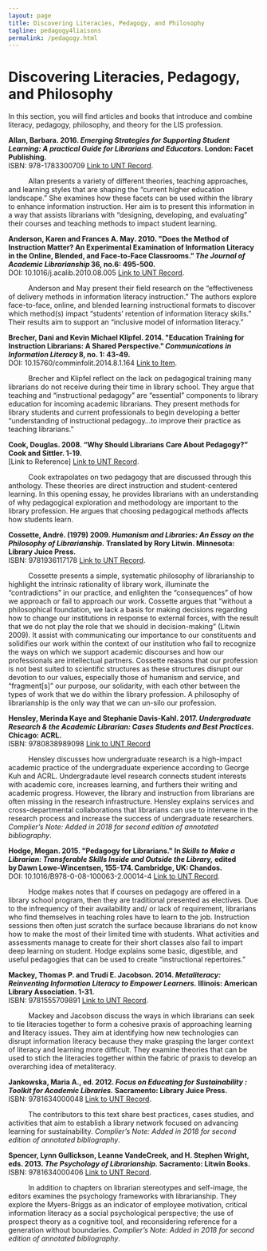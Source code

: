 ```yaml
---
layout: page
title: Discovering Literacies, Pedagogy, and Philosophy
tagline: pedagogy4liaisons
permalink: /pedagogy.html
---
```


# Discovering Literacies, Pedagogy, and Philosophy
In this section, you will find articles and books that introduce and combine literacy, pedagogy, philosophy, and theory for the LIS profession.  


**Allan, Barbara. 2016. *Emerging Strategies for Supporting Student Learning: A practical Guide for Librarians and Educators.* London: Facet Publishing.**  
ISBN: 978-1783300709 [Link to UNT Record](https://iii.library.unt.edu/record=b5762493~S12).

 
<p style="text-indent: 40px">Allan presents a variety of different theories, teaching approaches, and learning styles that are shaping the “current higher education landscape.” She examines how these facets can be used within the library to enhance information instruction. Her aim is to present this information in a way that assists librarians with “designing, developing, and evaluating” their courses and teaching methods to impact student learning. </p>  

 
**Anderson, Karen and Frances A. May. 2010. "Does the Method of Instruction Matter? An Experimental Examination of Information Literacy in the Online, Blended, and Face-to-Face Classrooms." *The Journal of Academic Librarianship* 36, no.6: 495-500.**  
DOI: 10.1016/j.acalib.2010.08.005 [Link to UNT Record](https://doi.org/10.1016/j.acalib.2010.08.005). 

 
<p style="text-indent: 40px">Anderson and May present their field research on the “effectiveness of delivery methods in information literacy instruction.” The authors explore face-to-face, online, and blended learning instructional formats to discover which method(s) impact “students’ retention of information literacy skills.” Their results aim to support an “inclusive model of information literacy.” </p>    


**Brecher, Dani and Kevin Michael Klipfel. 2014. "Education Training for Instruction Librarians: A Shared Perspective." *Communications in Information Literacy* 8, no. 1: 43-49.**  
DOI: 10.15760/comminfolit.2014.8.1.164  [Link to Item](https://search.proquest.com/docview/1552719948/citation/FA17626D4E3434FPQ/1?accountid=7113).


<p style="text-indent: 40px">Brecher and Klipfel reflect on the lack on pedagogical training many librarians do not receive during their time in library school. They argue that teaching and “instructional pedagogy” are “essential” components to library education for incoming academic librarians. They present methods for library students and current professionals to begin developing a better “understanding of instructional pedagogy…to improve their practice as teaching librarians.” </p>  


**Cook, Douglas. 2008. “Why Should Librarians Care About Pedagogy?” Cook and Sittler. 1-19.**  
[Link to Reference]  [Link to UNT Record](http://iii.library.unt.edu/record=b3659872~S12]).

 
<p style="text-indent: 40px">Cook extrapolates on two pedagogy that are discussed through this anthology. These theories are direct instruction and student-centered learning. In this opening essay, he provides librarians with an understanding of why pedagogical exploration and methodology are important to the library profession. He argues that choosing pedagogical methods affects how students learn. </p>  


**Cossette, André. (1979) 2009. *Humanism and Libraries: An Essay on the Philosophy of Librarianship.* Translated by Rory Litwin. Minnesota: Library Juice Press.**  
ISBN: 9781936117178 [Link to UNT Record](https://iii.library.unt.edu/record=b3810017~S12).


<p style="text-indent: 40px">Cossette presents a simple, systematic philosophy of librarianship to highlight the intrinsic rationality of library work, illuminate the “contradictions” in our practice, and enlighten the “consequences” of how we approach or fail to approach our work. Cossette argues that “without a philosophical foundation, we lack a basis for making decisions regarding how to change our institutions in response to external forces, with the result that we do not play the role that we should in decision-making” (Litwin 2009). It assist with communicating our importance to our constituents and solidifies our work within the context of our institution who fail to recognize the ways on which we support academic discourses and how our professionals are intellectual partners. Cossette reasons that our profession is not best suited to scientific structures as these structures disrupt our devotion to our values, especially those of humanism and service, and “fragment[s]” our purpose, our solidarity, with each other between the types of work that we do within the library profession. A philosophy of librarianship is the only way that we can un-silo our profession. </p>  


**Hensley, Merinda Kaye and Stephanie Davis-Kahl. 2017. *Undergraduate Research & the Academic Librarian: Cases Students and Best Practices.* Chicago: ACRL.**  
ISBN: 9780838989098 [Link to UNT Record](https://iii.library.unt.edu/record=b5921237~S12)


<p style="text-indent: 40px">Hensley discusses how undergraduate research is a high-impact academic practice of the undergraduate experience according to George Kuh and ACRL. Undergradaute level research connects student interests with academic core, increases learning, and furthers their writing and academic progress. However, the library and instruction from librarians are often missing in the research infrastructure. Hensley explains services and cross-departmental collaborations that librarians can use to intervene in the research process and increase the success of undergraduate researchers. <em>Complier’s Note: Added in 2018 for second edition of annotated bibliography</em>.</P>   


**Hodge, Megan. 2015. "Pedagogy for Librarians." In *Skills to Make a Librarian: Transferable Skills Inside and Outside the Library,* edited by Dawn Lowe-Wincentsen, 155-174. Cambridge, UK: Chandos.**  
DOI: 10.1016/B978-0-08-100063-2.00014-4 [Link to UNT Record](http://dx.doi.org/10.1016/B978-0-08-100063-2.00014-4).

 
<p style="text-indent: 40px">Hodge makes notes that if courses on pedagogy are offered in a library school program, then they are traditional presented as electives. Due to the infrequency of their availability and/ or lack of requirement, librarians who find themselves in teaching roles have to learn to the job. Instruction sessions then often just scratch the surface because librarians do not know how to make the most of their limited time with students. What activities and assessments manage to create for their short classes also fail to impart deep learning on student. Hodge explains some basic, digestible, and useful pedagogies that can be used to create “instructional repertoires.” </P>  


**Mackey, Thomas P. and Trudi E. Jacobson. 2014. *Metaliteracy: Reinventing Information Literacy to Empower Learners.* Illinois: American Library Association. 1-31.**  
ISBN: 9781555709891 [Link to UNT Record](https://iii.library.unt.edu/record=b4559345~S12).

 
<p style="text-indent: 40px">Mackey and Jacobson discuss the ways in which librarians can seek to tie literacies together to form a cohesive praxis of approaching learning and literacy issues. They aim at identifying how new technologies can disrupt information literacy because they make grasping the larger context of literacy and learning more difficult. They examine theories that can be used to stich the literacies together within the fabric of praxis to develop an overarching idea of metaliteracy. </p>  

 
**Jankowska, Maria A., ed. 2012. *Focus on Educating for Sustainability : Toolkit for Academic Libraries.* Sacramento: Library Juice Press.**  
ISBN: 9781634000048 [Link to UNT Record](https://iii.library.unt.edu/record=b5429070~S12).

 
<p style="text-indent: 40px">The contributors to this text share best practices, cases studies, and activities that aim to establish a library network focused on advancing learning for sustainability. <em>Complier’s Note: Added in 2018 for second edition of annotated bibliography</em>.</p>  


**Spencer, Lynn Gullickson, Leanne VandeCreek, and H. Stephen Wright, eds. 2013. *The Psychology of Librarianship.* Sacramento: Litwin Books.**  
ISBN: 9781634000406 [Link to UNT Record](https://iii.library.unt.edu/record=b5795402~S12).


<p style="text-indent: 40px">In addition to chapters on librarian stereotypes and self-image, the editors examines the psychology frameworks with librarianship. They explore the Myers-Briggs as an indicator of employee motivation, critical information literacy as a social psychological perspective; the use of prospect theory as a cognitive tool, and reconsidering reference for a generation without boundaries. <em>Complier’s Note: Added in 2018 for second edition of annotated bibliography</em>.</p>  
